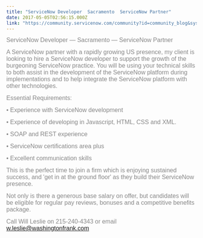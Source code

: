 ```yaml
---
title: "ServiceNow Developer  Sacramento  ServiceNow Partner"
date: 2017-05-05T02:56:15.000Z
link: "https://community.servicenow.com/community?id=community_blog&sys_id=e32de6e5dbd0dbc01dcaf3231f961978"
---
```

<p><span style="color: #888888; font-family: arial, sans-serif; font-size: medium;">ServiceNow Developer — Sacramento — ServiceNow Partner </span></p><p></p><p><span style="color: #888888; font-family: arial, sans-serif; font-size: medium;">A ServiceNow partner with a rapidly growing US presence, my client is looking to hire a ServiceNow developer to support the growth of the burgeoning ServiceNow practice. You will be using your technical skills to both assist in the development of the ServiceNow platform during implementations and to help integrate the ServiceNow platform with other technologies. </span></p><p></p><p><span style="color: #888888; font-family: arial, sans-serif; font-size: medium;">Essential Requirements: </span></p><p></p><p><span style="color: #888888; font-family: arial, sans-serif; font-size: medium;">• Experience with ServiceNow development </span></p><p><span style="color: #888888; font-family: arial, sans-serif; font-size: medium;">• Experience of developing in Javascript, HTML, CSS and XML. </span></p><p><span style="color: #888888; font-family: arial, sans-serif; font-size: medium;">• SOAP and REST experience </span></p><p><span style="color: #888888; font-family: arial, sans-serif; font-size: medium;">• ServiceNow certifications area plus </span></p><p><span style="color: #888888; font-family: arial, sans-serif; font-size: medium;">• Excellent communication skills </span></p><p></p><p><span style="color: #888888; font-family: arial, sans-serif; font-size: medium;">This is the perfect time to join a firm which is enjoying sustained success, and 'get in at the ground floor' as they build their ServiceNow presence. </span></p><p></p><p><span style="color: #888888; font-family: arial, sans-serif; font-size: medium;">Not only is there a generous base salary on offer, but candidates will be eligible for regular pay reviews, bonuses and a competitive benefits package. </span></p><p></p><p><span style="color: #888888; font-family: arial, sans-serif; font-size: medium;"><span>Call Will Leslie on 215-240-4343 or email </span><a title="k-email-small" class="jive-link-email-small" href="mailto:w.leslie@washingtonfrank.com">w.leslie@washingtonfrank.com</a><span> </span></span></p>